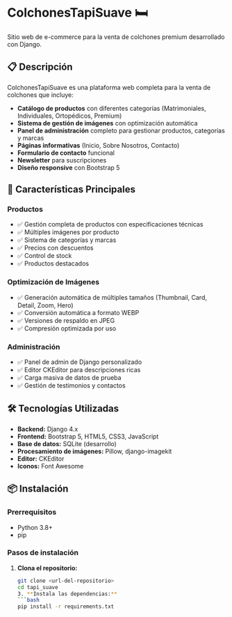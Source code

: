 # ColchonesTapiSuave 🛏️

Sitio web de e-commerce para la venta de colchones premium desarrollado con Django.

## 📋 Descripción

ColchonesTapiSuave es una plataforma web completa para la venta de colchones que incluye:

- **Catálogo de productos** con diferentes categorías (Matrimoniales, Individuales, Ortopédicos, Premium)
- **Sistema de gestión de imágenes** con optimización automática
- **Panel de administración** completo para gestionar productos, categorías y marcas
- **Páginas informativas** (Inicio, Sobre Nosotros, Contacto)
- **Formulario de contacto** funcional
- **Newsletter** para suscripciones
- **Diseño responsive** con Bootstrap 5

## 🚀 Características Principales

### Productos
- ✅ Gestión completa de productos con especificaciones técnicas
- ✅ Múltiples imágenes por producto
- ✅ Sistema de categorías y marcas
- ✅ Precios con descuentos
- ✅ Control de stock
- ✅ Productos destacados

### Optimización de Imágenes
- ✅ Generación automática de múltiples tamaños (Thumbnail, Card, Detail, Zoom, Hero)
- ✅ Conversión automática a formato WEBP
- ✅ Versiones de respaldo en JPEG
- ✅ Compresión optimizada por uso

### Administración
- ✅ Panel de admin de Django personalizado
- ✅ Editor CKEditor para descripciones ricas
- ✅ Carga masiva de datos de prueba
- ✅ Gestión de testimonios y contactos

## 🛠️ Tecnologías Utilizadas

- **Backend:** Django 4.x
- **Frontend:** Bootstrap 5, HTML5, CSS3, JavaScript
- **Base de datos:** SQLite (desarrollo)
- **Procesamiento de imágenes:** Pillow, django-imagekit
- **Editor:** CKEditor
- **Iconos:** Font Awesome

## 📦 Instalación

### Prerrequisitos
- Python 3.8+
- pip

### Pasos de instalación

1. **Clona el repositorio:**
   ```bash
   git clone <url-del-repositorio>
   cd tapi_suave
   3. **Instala las dependencias:**
   ```bash
   pip install -r requirements.txt
   ```